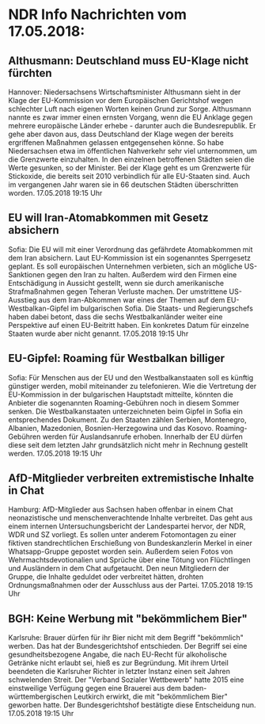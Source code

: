 # NDR Info Nachrichten vom 17.05.2018:


## Althusmann: Deutschland muss EU-Klage nicht fürchten
Hannover: Niedersachsens Wirtschaftsminister Althusmann sieht in der Klage der EU-Kommission vor dem Europäischen Gerichtshof wegen schlechter Luft nach eigenen Worten keinen Grund zur Sorge. Althusmann nannte es zwar immer einen ernsten Vorgang, wenn die EU Anklage gegen mehrere europäische Länder erhebe - darunter auch die Bundesrepublik. Er gehe aber davon aus, dass Deutschland der Klage wegen der bereits ergriffenen Maßnahmen gelassen entgegensehen könne. So habe Niedersachsen etwa im öffentlichen Nahverkehr sehr viel unternommen, um die Grenzwerte einzuhalten. In den einzelnen betroffenen Städten seien die Werte gesunken, so der Minister. Bei der Klage geht es um Grenzwerte für Stickoxide, die bereits seit 2010 verbindlich für alle EU-Staaten sind. Auch im vergangenen Jahr waren sie in 66 deutschen Städten überschritten worden. 17.05.2018 19:15 Uhr 

## EU will Iran-Atomabkommen mit Gesetz absichern
Sofia:	Die EU will mit einer Verordnung das gefährdete Atomabkommen mit dem Iran absichern. Laut EU-Kommission ist ein sogenanntes Sperrgesetz geplant. Es soll europäischen Unternehmen verbieten, sich an mögliche US-Sanktionen gegen den Iran zu halten. Außerdem wird den Firmen eine Entschädigung in Aussicht gestellt, wenn sie durch amerikanische Strafmaßnahmen gegen Teheran Verluste machen. Der umstrittene US-Ausstieg aus dem Iran-Abkommen war eines der Themen auf dem EU-Westbalkan-Gipfel im bulgarischen Sofia. Die Staats- und Regierungschefs haben dabei betont, dass die sechs Westbalkanländer weiter eine Perspektive auf einen EU-Beitritt haben. Ein konkretes Datum für einzelne Staaten wurde aber nicht genannt. 17.05.2018 19:15 Uhr 

## EU-Gipfel: Roaming für Westbalkan billiger
Sofia: Für Menschen aus der EU und den Westbalkanstaaten soll es künftig günstiger werden, mobil miteinander zu telefonieren. Wie die Vertretung der EU-Kommission in der bulgarischen Hauptstadt mitteilte, könnten die Anbieter die sogenannten Roaming-Gebühren noch in diesem Sommer senken. Die Westbalkanstaaten unterzeichneten beim Gipfel in Sofia ein entsprechendes Dokument. Zu den Staaten zählen Serbien, Montenegro, Albanien, Mazedonien, Bosnien-Herzegowina und das Kosovo. Roaming-Gebühren werden für Auslandsanrufe erhoben. Innerhalb der EU dürfen diese seit dem letzten Jahr grundsätzlich nicht mehr in Rechnung gestellt werden. 17.05.2018 19:15 Uhr 

## AfD-Mitglieder verbreiten extremistische Inhalte in Chat
Hamburg: AfD-Mitglieder aus Sachsen haben offenbar in einem Chat neonazistische und menschenverachtende Inhalte verbreitet. Das geht aus einem internen Untersuchungsbericht der Landespartei hervor, der NDR, WDR und SZ vorliegt. Es sollen unter anderem Fotomontagen zu einer fiktiven standrechtlichen Erschießung von Bundeskanzlerin Merkel in einer Whatsapp-Gruppe gepostet worden sein. Außerdem seien Fotos von Wehrmachtsdevotionalien und Sprüche über eine Tötung von Flüchtlingen und Ausländern in dem Chat aufgetaucht. Den neun Mitgliedern der Gruppe, die Inhalte geduldet oder verbreitet hätten, drohten Ordnungsmaßnahmen oder der Ausschluss aus der Partei. 17.05.2018 19:15 Uhr 

## BGH: Keine Werbung mit "bekömmlichem Bier"
Karlsruhe: Brauer dürfen für ihr Bier nicht mit dem Begriff "bekömmlich" werben. Das hat der Bundesgerichtshof entschieden. Der Begriff sei eine gesundheitsbezogene Angabe, die nach EU-Recht für alkoholische Getränke nicht erlaubt sei, hieß es zur Begründung. Mit ihrem Urteil beendeten die Karlsruher Richter in letzter Instanz einen seit Jahren schwelenden Streit. Der "Verband Sozialer Wettbewerb" hatte 2015 eine einstweilige Verfügung gegen eine Brauerei aus dem baden-württembergischen Leutkirch erwirkt, die mit "bekömmlichem Bier" geworben hatte. Der Bundesgerichtshof bestätigte diese Entscheidung nun. 17.05.2018 19:15 Uhr 
